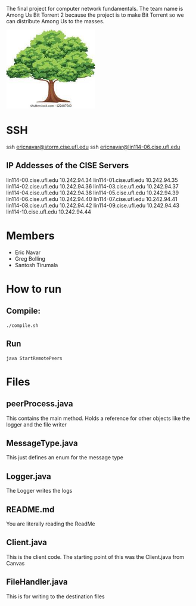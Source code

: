 The final project for computer network fundamentals.
The team name is Among Us Bit Torrent 2 because the project is to make Bit Torrent so we can distribute Among Us to the masses.

![](./peer_1001/tree.jpg)  

# SSH

ssh ericnavar@storm.cise.ufl.edu
ssh ericnavar@lin114-06.cise.ufl.edu

## IP Addesses of the CISE Servers

lin114-00.cise.ufl.edu  10.242.94.34 
lin114-01.cise.ufl.edu  10.242.94.35
lin114-02.cise.ufl.edu  10.242.94.36
lin114-03.cise.ufl.edu  10.242.94.37
lin114-04.cise.ufl.edu  10.242.94.38
lin114-05.cise.ufl.edu  10.242.94.39
lin114-06.cise.ufl.edu  10.242.94.40
lin114-07.cise.ufl.edu  10.242.94.41
lin114-08.cise.ufl.edu  10.242.94.42
lin114-09.cise.ufl.edu  10.242.94.43
lin114-10.cise.ufl.edu  10.242.94.44

# Members

- Eric Navar
- Greg Bolling
- Santosh Tirumala

# How to run
## Compile:
```
./compile.sh
```

## Run
```
java StartRemotePeers
```

# Files

## peerProcess.java

This contains the main method. Holds a reference for other objects like the logger and the file writer

## MessageType.java

This just defines an enum for the message type  

## Logger.java

The Logger writes the logs

## README.md

You are literally reading the ReadMe

## Client.java

This is the client code. The starting point of this was the Client.java from Canvas  

## FileHandler.java

This is for writing to the destination files
